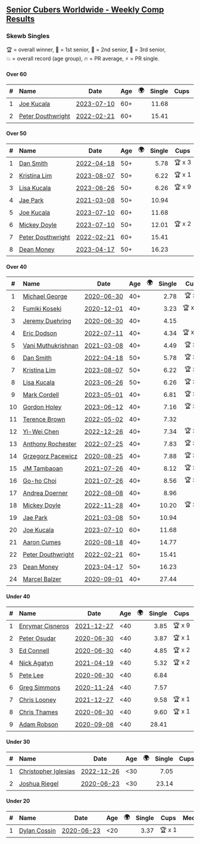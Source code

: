 <style>table {white-space: nowrap;}</style>
<link rel="stylesheet" type="text/css" href="/scw-comp/css/flags.css" />

## [Senior Cubers Worldwide - Weekly Comp Results](/scw-comp/results/)
### Skewb Singles

<span style="white-space: nowrap;">🏆 = overall winner</span>, <span style="white-space: nowrap;">🥇 = 1st senior</span>, <span style="white-space: nowrap;">🥈 = 2nd senior</span>, <span style="white-space: nowrap;">🥉 = 3rd senior</span>, <span style="white-space: nowrap;">💥 = overall record (age group)</span>, <span style="white-space: nowrap;">🔥 = PR average</span>, <span style="white-space: nowrap;">⚡ = PR single</span>.

#### Over 60

| # | Name | Date | Age | 🌍 | Single | Cups | Medals | Achievements | Video |
| :--: | :-- | :--: | :--: | :--: | --: | :--: | :-- | :-- | :-- |
| 1 | [Joe Kucala](../../persons/joe_kucala/skewb.md) | [2023-07-10](../../results/2023-07-10/skewb.md) | 60+ | <i class="flag flag-US" /> | 11.68 |  | 🥉 x 2 | 💥 x 3, 🔥 x 3, ⚡ x 4 | [Desktop](https://www.facebook.com/events/290406996735190/permalink/294456689663554) / [Mobile](https://m.facebook.com/events/290406996735190?view=permalink&id=294456689663554) |
| 2 | [Peter Douthwright](../../persons/peter_douthwright/skewb.md) | [2022-02-21](../../results/2022-02-21/skewb.md) | 60+ | <i class="flag flag-CA" /> | 15.41 |  |  | 💥 x 1, 🔥 x 1, ⚡ x 1 | [Desktop](https://www.facebook.com/622712395/videos/pcb.2888932434585988/1362527270930059) / [Mobile](https://m.facebook.com/622712395/videos/pcb.2888932434585988/1362527270930059) |

#### Over 50

| # | Name | Date | Age | 🌍 | Single | Cups | Medals | Achievements | Video |
| :--: | :-- | :--: | :--: | :--: | --: | :--: | :-- | :-- | :-- |
| 1 | [Dan Smith](../../persons/dan_smith/skewb.md) | [2022-04-18](../../results/2022-04-18/skewb.md) | 50+ | <i class="flag flag-US" /> | 5.78 | 🏆 x 3 | 🥇 x 3, 🥈 x 5, 🥉 x 4 | 💥 x 1, 🔥 x 6, ⚡ x 3 | [Desktop](https://www.facebook.com/events/566110581332467/permalink/570053347604857) / [Mobile](https://m.facebook.com/events/566110581332467?view=permalink&id=570053347604857) |
| 2 | [Kristina Lim](../../persons/kristina_lim/skewb.md) | [2023-08-07](../../results/2023-08-07/skewb.md) | 50+ | | 6.22 | 🏆 x 1 | 🥇 x 1, 🥉 x 1 | 🔥 x 1, ⚡ x 2 | [Desktop](https://www.facebook.com/1045330593/videos/1335015870730126) / [Mobile](https://m.facebook.com/1045330593/videos/1335015870730126) |
| 3 | [Lisa Kucala](../../persons/lisa_kucala/skewb.md) | [2023-06-26](../../results/2023-06-26/skewb.md) | 50+ | <i class="flag flag-US" /> | 6.26 | 🏆 x 9 | 🥇 x 11, 🥈 x 9, 🥉 x 7 | 💥 x 11, 🔥 x 11, ⚡ x 7 | [Desktop](https://www.facebook.com/events/310574547970581/permalink/317045367323499) / [Mobile](https://m.facebook.com/events/310574547970581?view=permalink&id=317045367323499) |
| 4 | [Jae Park](../../persons/jae_park/skewb.md) | [2021-03-08](../../results/2021-03-08/skewb.md) | 50+ | <i class="flag flag-US" /> | 10.94 |  | 🥇 x 1, 🥈 x 9 | 💥 x 4, 🔥 x 6, ⚡ x 6 | [Desktop](https://www.facebook.com/events/430030294875923/permalink/436985344180418) / [Mobile](https://m.facebook.com/events/430030294875923?view=permalink&id=436985344180418) |
| 5 | [Joe Kucala](../../persons/joe_kucala/skewb.md) | [2023-07-10](../../results/2023-07-10/skewb.md) | 60+ | <i class="flag flag-US" /> | 11.68 |  | 🥉 x 2 | 💥 x 3, 🔥 x 3, ⚡ x 4 | [Desktop](https://www.facebook.com/events/290406996735190/permalink/294456689663554) / [Mobile](https://m.facebook.com/events/290406996735190?view=permalink&id=294456689663554) |
| 6 | [Mickey Doyle](../../persons/mickey_doyle/skewb.md) | [2023-07-10](../../results/2023-07-10/skewb.md) | 50+ | <i class="flag flag-US" /> | 12.01 | 🏆 x 2 | 🥇 x 2, 🥈 x 5, 🥉 x 5 | 🔥 x 8, ⚡ x 6 | [Desktop](https://www.facebook.com/events/290406996735190/permalink/297250006050889) / [Mobile](https://m.facebook.com/events/290406996735190?view=permalink&id=297250006050889) |
| 7 | [Peter Douthwright](../../persons/peter_douthwright/skewb.md) | [2022-02-21](../../results/2022-02-21/skewb.md) | 60+ | <i class="flag flag-CA" /> | 15.41 |  |  | 💥 x 1, 🔥 x 1, ⚡ x 1 | [Desktop](https://www.facebook.com/622712395/videos/pcb.2888932434585988/1362527270930059) / [Mobile](https://m.facebook.com/622712395/videos/pcb.2888932434585988/1362527270930059) |
| 8 | [Dean Money](../../persons/dean_money/skewb.md) | [2023-04-17](../../results/2023-04-17/skewb.md) | 50+ | <i class="flag flag-US" /> | 16.23 |  |  | 🔥 x 2, ⚡ x 2 | [Desktop](https://www.facebook.com/events/238970528738328/permalink/245790304723017) / [Mobile](https://m.facebook.com/events/238970528738328?view=permalink&id=245790304723017) |

#### Over 40

| # | Name | Date | Age | 🌍 | Single | Cups | Medals | Achievements | Video |
| :--: | :-- | :--: | :--: | :--: | --: | :--: | :-- | :-- | :-- |
| 1 | [Michael George](../../persons/michael_george/skewb.md) | [2020-06-30](../../results/2020-06-30/skewb.md) | 40+ | <i class="flag flag-GB" /> | 2.78 | 🏆 x 8 | 🥇 x 10 | 💥 x 4, 🔥 x 3, ⚡ x 2 | [Desktop](https://www.facebook.com/events/1716512181834525/permalink/1717709441714799) / [Mobile](https://m.facebook.com/events/1716512181834525?view=permalink&id=1717709441714799) |
| 2 | [Fumiki Koseki](../../persons/fumiki_koseki/skewb.md) | [2020-12-01](../../results/2020-12-01/skewb.md) | 40+ | <i class="flag flag-JP" /> | 3.23 | 🏆 x 25 | 🥇 x 25 | 💥 x 7, 🔥 x 7, ⚡ x 4 | [Desktop](https://www.facebook.com/events/714027339539738/permalink/718660842409721) / [Mobile](https://m.facebook.com/events/714027339539738?view=permalink&id=718660842409721) |
| 3 | [Jeremy Duehring](../../persons/jeremy_duehring/skewb.md) | [2020-06-30](../../results/2020-06-30/skewb.md) | 40+ | <i class="flag flag-US" /> | 4.15 |  | 🥈 x 1 | 🔥 x 1, ⚡ x 1 | [Desktop](https://www.facebook.com/jeremy.duehring/videos/10160203751947846) / [Mobile](https://m.facebook.com/jeremy.duehring/videos/10160203751947846) |
| 4 | [Eric Dodson](../../persons/eric_dodson/skewb.md) | [2022-07-11](../../results/2022-07-11/skewb.md) | 40+ | <i class="flag flag-US" /> | 4.34 | 🏆 x 10 | 🥇 x 12, 🥈 x 2, 🥉 x 1 | 🔥 x 6, ⚡ x 4 | [Desktop](https://www.facebook.com/events/1077792383124606/permalink/1082407352663109) / [Mobile](https://m.facebook.com/events/1077792383124606?view=permalink&id=1082407352663109) |
| 5 | [Vani Muthukrishnan](../../persons/vani_muthukrishnan/skewb.md) | [2021-03-08](../../results/2021-03-08/skewb.md) | 40+ | <i class="flag flag-IN" /> | 4.49 | 🏆 x 2 | 🥇 x 2, 🥈 x 1 | 🔥 x 3, ⚡ x 3 | [Desktop](https://www.facebook.com/events/430030294875923/permalink/435828854296067) / [Mobile](https://m.facebook.com/events/430030294875923?view=permalink&id=435828854296067) |
| 6 | [Dan Smith](../../persons/dan_smith/skewb.md) | [2022-04-18](../../results/2022-04-18/skewb.md) | 50+ | <i class="flag flag-US" /> | 5.78 | 🏆 x 3 | 🥇 x 3, 🥈 x 5, 🥉 x 4 | 💥 x 1, 🔥 x 6, ⚡ x 3 | [Desktop](https://www.facebook.com/events/566110581332467/permalink/570053347604857) / [Mobile](https://m.facebook.com/events/566110581332467?view=permalink&id=570053347604857) |
| 7 | [Kristina Lim](../../persons/kristina_lim/skewb.md) | [2023-08-07](../../results/2023-08-07/skewb.md) | 50+ | | 6.22 | 🏆 x 1 | 🥇 x 1, 🥉 x 1 | 🔥 x 1, ⚡ x 2 | [Desktop](https://www.facebook.com/1045330593/videos/1335015870730126) / [Mobile](https://m.facebook.com/1045330593/videos/1335015870730126) |
| 8 | [Lisa Kucala](../../persons/lisa_kucala/skewb.md) | [2023-06-26](../../results/2023-06-26/skewb.md) | 50+ | <i class="flag flag-US" /> | 6.26 | 🏆 x 9 | 🥇 x 11, 🥈 x 9, 🥉 x 7 | 💥 x 11, 🔥 x 11, ⚡ x 7 | [Desktop](https://www.facebook.com/events/310574547970581/permalink/317045367323499) / [Mobile](https://m.facebook.com/events/310574547970581?view=permalink&id=317045367323499) |
| 9 | [Mark Cordell](../../persons/mark_cordell/skewb.md) | [2023-05-01](../../results/2023-05-01/skewb.md) | 40+ | <i class="flag flag-US" /> | 6.81 | 🏆 x 5 | 🥇 x 5, 🥈 x 8, 🥉 x 2 | 🔥 x 5, ⚡ x 6 | [Desktop](https://www.facebook.com/events/1407988503335303/permalink/1412365282897625) / [Mobile](https://m.facebook.com/events/1407988503335303?view=permalink&id=1412365282897625) |
| 10 | [Gordon Holey](../../persons/gordon_holey/skewb.md) | [2023-06-12](../../results/2023-06-12/skewb.md) | 40+ | <i class="flag flag-US" /> | 7.16 | 🏆 x 3 | 🥇 x 3, 🥈 x 4, 🥉 x 3 | 🔥 x 7, ⚡ x 4 | [Desktop](https://www.facebook.com/766997877/videos/245451628199365) / [Mobile](https://m.facebook.com/766997877/videos/245451628199365) |
| 11 | [Terence Brown](../../persons/terence_brown/skewb.md) | [2022-05-02](../../results/2022-05-02/skewb.md) | 40+ | <i class="flag flag-NZ" /> | 7.32 |  | 🥈 x 2 | 🔥 x 1, ⚡ x 2 | [Desktop](https://www.facebook.com/events/3199116787026413/permalink/3209085612696197) / [Mobile](https://m.facebook.com/events/3199116787026413?view=permalink&id=3209085612696197) |
| 12 | [Yi-Wei Chen](../../persons/yi_wei_chen/skewb.md) | [2022-12-26](../../results/2022-12-26/skewb.md) | 40+ | <i class="flag flag-TW" /> | 7.34 | 🏆 x 7 | 🥇 x 8, 🥉 x 2 | 🔥 x 4, ⚡ x 4 | [Desktop](https://www.facebook.com/events/1093949927944727/permalink/1099536930719360) / [Mobile](https://m.facebook.com/events/1093949927944727?view=permalink&id=1099536930719360) |
| 13 | [Anthony Rochester](../../persons/anthony_rochester/skewb.md) | [2022-07-25](../../results/2022-07-25/skewb.md) | 40+ | <i class="flag flag-AU" /> | 7.83 | 🏆 x 3 | 🥇 x 5, 🥈 x 3 | 🔥 x 6, ⚡ x 5 | [Desktop](https://www.facebook.com/events/587016656266234/permalink/590926939208539) / [Mobile](https://m.facebook.com/events/587016656266234?view=permalink&id=590926939208539) |
| 14 | [Grzegorz Pacewicz](../../persons/grzegorz_pacewicz/skewb.md) | [2020-08-25](../../results/2020-08-25/skewb.md) | 40+ | <i class="flag flag-PL" /> | 7.88 | 🏆 x 1 | 🥇 x 1 | 🔥 x 1, ⚡ x 1 | [Desktop](https://www.facebook.com/events/335350317875490/permalink/340431677367354) / [Mobile](https://m.facebook.com/events/335350317875490?view=permalink&id=340431677367354) |
| 15 | [JM Tambaoan](../../persons/jm_tambaoan/skewb.md) | [2021-07-26](../../results/2021-07-26/skewb.md) | 40+ | <i class="flag flag-PH" /> | 8.12 | 🏆 x 4 | 🥇 x 5, 🥈 x 9, 🥉 x 3 | 🔥 x 6, ⚡ x 5 | [Desktop](https://www.facebook.com/events/5895704557137692/permalink/5959936100714537) / [Mobile](https://m.facebook.com/events/5895704557137692?view=permalink&id=5959936100714537) |
| 16 | [Go-ho Choi](../../persons/go_ho_choi/skewb.md) | [2021-07-26](../../results/2021-07-26/skewb.md) | 40+ | <i class="flag flag-KR" /> | 8.56 | 🏆 x 1 | 🥇 x 1 | 🔥 x 1, ⚡ x 1 | [Desktop](https://www.facebook.com/events/5895704557137692/permalink/5963588683682612) / [Mobile](https://m.facebook.com/events/5895704557137692?view=permalink&id=5963588683682612) |
| 17 | [Andrea Doerner](../../persons/andrea_doerner/skewb.md) | [2022-08-08](../../results/2022-08-08/skewb.md) | 40+ | <i class="flag flag-DE" /> | 8.96 |  | 🥇 x 1, 🥈 x 1, 🥉 x 1 | 🔥 x 2, ⚡ x 2 | [Desktop](https://www.facebook.com/andrea.doerner.146/videos/1428521347661542) / [Mobile](https://m.facebook.com/andrea.doerner.146/videos/1428521347661542) |
| 18 | [Mickey Doyle](../../persons/mickey_doyle/skewb.md) | [2022-11-28](../../results/2022-11-28/skewb.md) | 40+ | <i class="flag flag-US" /> | 10.20 | 🏆 x 2 | 🥇 x 2, 🥈 x 5, 🥉 x 5 | 🔥 x 8, ⚡ x 6 | [Desktop](https://www.facebook.com/events/1804728823229042/permalink/1815728625462395) / [Mobile](https://m.facebook.com/events/1804728823229042?view=permalink&id=1815728625462395) |
| 19 | [Jae Park](../../persons/jae_park/skewb.md) | [2021-03-08](../../results/2021-03-08/skewb.md) | 50+ | <i class="flag flag-US" /> | 10.94 |  | 🥇 x 1, 🥈 x 9 | 💥 x 4, 🔥 x 6, ⚡ x 6 | [Desktop](https://www.facebook.com/events/430030294875923/permalink/436985344180418) / [Mobile](https://m.facebook.com/events/430030294875923?view=permalink&id=436985344180418) |
| 20 | [Joe Kucala](../../persons/joe_kucala/skewb.md) | [2023-07-10](../../results/2023-07-10/skewb.md) | 60+ | <i class="flag flag-US" /> | 11.68 |  | 🥉 x 2 | 💥 x 3, 🔥 x 3, ⚡ x 4 | [Desktop](https://www.facebook.com/events/290406996735190/permalink/294456689663554) / [Mobile](https://m.facebook.com/events/290406996735190?view=permalink&id=294456689663554) |
| 21 | [Aaron Cumes](../../persons/aaron_cumes/skewb.md) | [2020-08-18](../../results/2020-08-18/skewb.md) | 40+ | <i class="flag flag-GB" /> | 14.77 |  | 🥈 x 4 | 🔥 x 4, ⚡ x 2 | [Desktop](https://www.facebook.com/events/940960439648894/permalink/941539536257651) / [Mobile](https://m.facebook.com/events/940960439648894?view=permalink&id=941539536257651) |
| 22 | [Peter Douthwright](../../persons/peter_douthwright/skewb.md) | [2022-02-21](../../results/2022-02-21/skewb.md) | 60+ | <i class="flag flag-CA" /> | 15.41 |  |  | 💥 x 1, 🔥 x 1, ⚡ x 1 | [Desktop](https://www.facebook.com/622712395/videos/pcb.2888932434585988/1362527270930059) / [Mobile](https://m.facebook.com/622712395/videos/pcb.2888932434585988/1362527270930059) |
| 23 | [Dean Money](../../persons/dean_money/skewb.md) | [2023-04-17](../../results/2023-04-17/skewb.md) | 50+ | <i class="flag flag-US" /> | 16.23 |  |  | 🔥 x 2, ⚡ x 2 | [Desktop](https://www.facebook.com/events/238970528738328/permalink/245790304723017) / [Mobile](https://m.facebook.com/events/238970528738328?view=permalink&id=245790304723017) |
| 24 | [Marcel Balzer](../../persons/marcel_balzer/skewb.md) | [2020-09-01](../../results/2020-09-01/skewb.md) | 40+ | <i class="flag flag-DE" /> | 27.44 |  | 🥈 x 2, 🥉 x 1 | 🔥 x 3, ⚡ x 1 | [Desktop](https://www.facebook.com/marcel.balzer.9216/videos/10160386343317516) / [Mobile](https://m.facebook.com/marcel.balzer.9216/videos/10160386343317516) |

#### Under 40

| # | Name | Date | Age | 🌍 | Single | Cups | Medals | Achievements | Video |
| :--: | :-- | :--: | :--: | :--: | --: | :--: | :-- | :-- | :-- |
| 1 | [Enrymar Cisneros](../../persons/enrymar_cisneros/skewb.md) | [2021-12-27](../../results/2021-12-27/skewb.md) | <40 | <i class="flag flag-VE" /> | 3.85 | 🏆 x 9 |  | 🔥 x 3, ⚡ x 5 | [Desktop](https://www.facebook.com/events/1083505512394794/permalink/1091524834926195) / [Mobile](https://m.facebook.com/events/1083505512394794?view=permalink&id=1091524834926195) |
| 2 | [Peter Osudar](../../persons/peter_osudar/skewb.md) | [2020-06-30](../../results/2020-06-30/skewb.md) | <40 | <i class="flag flag-CA" /> | 3.87 | 🏆 x 1 |  | 🔥 x 1, ⚡ x 1 | [Desktop](https://www.facebook.com/events/1716512181834525/permalink/1716706685148408) / [Mobile](https://m.facebook.com/events/1716512181834525?view=permalink&id=1716706685148408) |
| 3 | [Ed Connell](../../persons/ed_connell/skewb.md) | [2020-06-30](../../results/2020-06-30/skewb.md) | <40 | <i class="flag flag-IE" /> | 4.85 | 🏆 x 2 |  | 🔥 x 3, ⚡ x 3 | [Desktop](https://www.facebook.com/events/1716512181834525/permalink/1720525514766525) / [Mobile](https://m.facebook.com/events/1716512181834525?view=permalink&id=1720525514766525) |
| 4 | [Nick Agatyn](../../persons/nick_agatyn/skewb.md) | [2021-04-19](../../results/2021-04-19/skewb.md) | <40 | <i class="flag flag-AU" /> | 5.32 | 🏆 x 2 |  | 🔥 x 3, ⚡ x 3 | [Desktop](https://www.facebook.com/757743227/videos/10161208448793228) / [Mobile](https://m.facebook.com/757743227/videos/10161208448793228) |
| 5 | [Pete Lee](../../persons/pete_lee/skewb.md) | [2020-06-30](../../results/2020-06-30/skewb.md) | <40 | <i class="flag flag-GB" /> | 6.84 |  |  | 🔥 x 2, ⚡ x 3 | [Desktop](https://www.facebook.com/events/1716512181834525/permalink/1720808974738179) / [Mobile](https://m.facebook.com/events/1716512181834525?view=permalink&id=1720808974738179) |
| 6 | [Greg Simmons](../../persons/greg_simmons/skewb.md) | [2020-11-24](../../results/2020-11-24/skewb.md) | <40 | <i class="flag flag-GB" /> | 7.57 |  |  | 🔥 x 1, ⚡ x 1 | [Desktop](https://www.facebook.com/events/422848532078775/permalink/426964571667171) / [Mobile](https://m.facebook.com/events/422848532078775?view=permalink&id=426964571667171) |
| 7 | [Chris Looney](../../persons/chris_looney/skewb.md) | [2021-12-27](../../results/2021-12-27/skewb.md) | <40 | <i class="flag flag-US" /> | 9.58 | 🏆 x 1 |  | 🔥 x 2, ⚡ x 2 | [Desktop](https://www.facebook.com/chris.looney/videos/215359907349421) / [Mobile](https://m.facebook.com/chris.looney/videos/215359907349421) |
| 8 | [Chris Thames](../../persons/chris_thames/skewb.md) | [2020-06-30](../../results/2020-06-30/skewb.md) | <40 | <i class="flag flag-US" /> | 9.60 | 🏆 x 1 |  | 🔥 x 4, ⚡ x 2 | [Desktop](https://www.facebook.com/events/1716512181834525/permalink/1718574104961666) / [Mobile](https://m.facebook.com/events/1716512181834525?view=permalink&id=1718574104961666) |
| 9 | [Adam Robson](../../persons/adam_robson/skewb.md) | [2020-09-08](../../results/2020-09-08/skewb.md) | <40 | <i class="flag flag-GB" /> | 28.41 |  |  | 🔥 x 1, ⚡ x 1 | [Desktop](https://www.facebook.com/100005428097972/videos/1461191737405082) / [Mobile](https://m.facebook.com/100005428097972/videos/1461191737405082) |

#### Under 30

| # | Name | Date | Age | 🌍 | Single | Cups | Medals | Achievements | Video |
| :--: | :-- | :--: | :--: | :--: | --: | :--: | :-- | :-- | :-- |
| 1 | [Christopher Iglesias](../../persons/christopher_iglesias/skewb.md) | [2022-12-26](../../results/2022-12-26/skewb.md) | <30 | | 7.05 |  |  | 🔥 x 2, ⚡ x 2 | [Desktop](https://www.facebook.com/events/1093949927944727/permalink/1098174637522256) / [Mobile](https://m.facebook.com/events/1093949927944727?view=permalink&id=1098174637522256) |
| 2 | [Joshua Riegel](../../persons/joshua_riegel/skewb.md) | [2020-06-23](../../results/2020-06-23/skewb.md) | <30 | <i class="flag flag-US" /> | 23.14 |  |  | 🔥 x 1, ⚡ x 1 | [Desktop](https://www.facebook.com/events/1618516681636159/permalink/1623941544427006) / [Mobile](https://m.facebook.com/events/1618516681636159?view=permalink&id=1623941544427006) |

#### Under 20

| # | Name | Date | Age | 🌍 | Single | Cups | Medals | Achievements | Video |
| :--: | :-- | :--: | :--: | :--: | --: | :--: | :-- | :-- | :-- |
| 1 | [Dylan Cossin](../../persons/dylan_cossin/skewb.md) | [2020-06-23](../../results/2020-06-23/skewb.md) | <20 | <i class="flag flag-US" /> | 3.37 | 🏆 x 1 |  | 💥 x 1, 🔥 x 1, ⚡ x 1 | [Desktop](https://www.facebook.com/dylan.andrew1/videos/3097967856954645) / [Mobile](https://m.facebook.com/dylan.andrew1/videos/3097967856954645) |


<!-- Global site tag (gtag.js) - Google Analytics -->
<script async src="https://www.googletagmanager.com/gtag/js?id=UA-86348435-3"></script>
<script>window.dataLayer = window.dataLayer || []; function gtag() {dataLayer.push(arguments);} gtag('js', new Date()); gtag('config', 'UA-86348435-3');</script>
